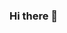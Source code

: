 ### Hi there 👋

<!--
Books I'm Reading:
<!-- GOODREADS-LIST:START -->
<!--
- [The Pursuit of Love (Radlett & Montdore, #1)](https://www.goodreads.com/review/show/4919182428?utm_medium=api&utm_source=rss) by Nancy Mitford (⭐️3.96)
- [Twenty Thousand Leagues Under the Sea](https://www.goodreads.com/review/show/4903763092?utm_medium=api&utm_source=rss) by Jules Verne (⭐️3.92)
- [Sapiens: A Brief History of Humankind](https://www.goodreads.com/review/show/4876143489?utm_medium=api&utm_source=rss) by Yuval Noah Harari (⭐️4.38)
<!-- GOODREADS-LIST:END -->

<!--
**grace-raper/grace-raper** is a ✨ _special_ ✨ repository because its `README.md` (this file) appears on your GitHub profile.

Here are some ideas to get you started:

- 🔭 I’m currently working on ...
- 🌱 I’m currently learning ...
- 👯 I’m looking to collaborate on ...
- 🤔 I’m looking for help with ...
- 💬 Ask me about ...
- 📫 How to reach me: ...
- 😄 Pronouns: ...
- ⚡ Fun fact: ...
-->
